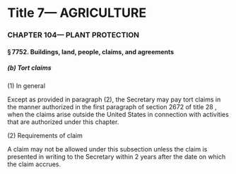 
# Title 7— AGRICULTURE
### CHAPTER 104— PLANT PROTECTION
#### § 7752. Buildings, land, people, claims, and agreements
##### (b) Tort claims

(1) In general

Except as provided in paragraph (2), the Secretary may pay tort claims in the manner authorized in the first paragraph of section 2672 of title 28 , when the claims arise outside the United States in connection with activities that are authorized under this chapter.

(2) Requirements of claim

A claim may not be allowed under this subsection unless the claim is presented in writing to the Secretary within 2 years after the date on which the claim accrues.
